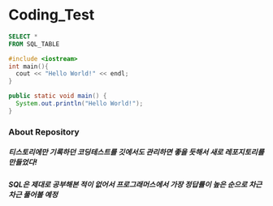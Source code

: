# Coding_Test
```SQL
SELECT *
FROM SQL_TABLE
```
```c++
#include <iostream>
int main(){
  cout << "Hello World!" << endl;
}
```
```JAVA
public static void main() {
  System.out.println("Hello World!");
}
```
### About Repository
##### 티스토리에만 기록하던 코딩테스트를 깃에서도 관리하면 좋을 듯해서 새로 레포지토리를 만들었다!
##### SQL은 제대로 공부해본 적이 없어서 프로그래머스에서 가장 정답률이 높은 순으로 차근 차근 풀어볼 예정
